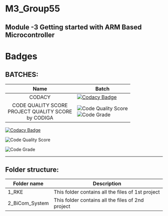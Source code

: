# M3_Group55
Module -3 Getting started with ARM Based Microcontroller
----------------------------------------------------


# Badges

## BATCHES: ##
| Name | Batch |
| :----: | ---- | 
| CODACY |  [![Codacy Badge](https://app.codacy.com/project/badge/Grade/8005056df4424abfbe1ac0a0193aa876)](https://www.codacy.com/gh/shri-vaishnavi/M3_Group55/dashboard?utm_source=github.com&amp;utm_medium=referral&amp;utm_content=shri-vaishnavi/M3_Group55&amp;utm_campaign=Badge_Grade) | 
| CODE QUALITY SCORE <br> PROJECT QUALITY SCORE <br> by  CODIGA |  ![Code Quality Score](https://api.codiga.io/project/31314/score/svg) <br>  ![Code Grade](https://api.codiga.io/project/31939/status/svg) |


 [![Codacy Badge](https://app.codacy.com/project/badge/Grade/8005056df4424abfbe1ac0a0193aa876)](https://www.codacy.com/gh/shri-vaishnavi/M3_Group55/dashboard?utm_source=github.com&amp;utm_medium=referral&amp;utm_content=shri-vaishnavi/M3_Group55&amp;utm_campaign=Badge_Grade)

 ![Code Quality Score](https://api.codiga.io/project/31314/score/svg)
 
 ![Code Grade](https://api.codiga.io/project/31939/status/svg)

-----------------------------------------------------------------
## Folder structure:

| Folder name    | Description|
| -------------- | -------------| 
| 1_RKE          | This folder contains all the files of 1st project |
| 2_BiCom_System | This folder contains all the files of 2nd project |

